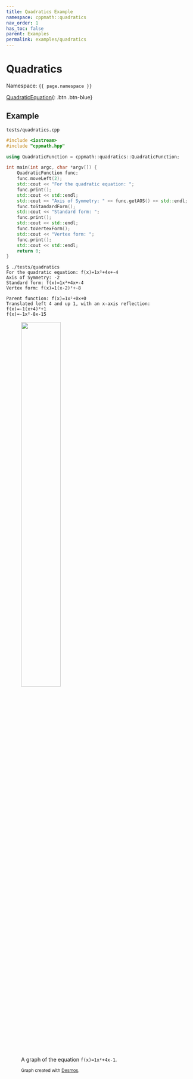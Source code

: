 ```yaml
---
title: Quadratics Example
namespace: cppmath::quadratics
nav_order: 1
has_toc: false
parent: Examples
permalink: examples/quadratics
---
```

# Quadratics
Namespace: `{{ page.namespace }}`

[QuadraticEquation](<https://https123456789.github.io/CPP-Math/quadratics/QuadraticEquation>){: .btn .btn-blue}

## Example

`tests/quadratics.cpp`
```cpp
#include <iostream>
#include "cppmath.hpp"

using QuadraticFunction = cppmath::quadratics::QuadraticFunction;

int main(int argc, char *argv[]) {
	QuadraticFunction func;
	func.moveLeft(2);
	std::cout << "For the quadratic equation: ";
	func.print();
	std::cout << std::endl;
	std::cout << "Axis of Symmetry: " << func.getAOS() << std::endl;
	func.toStandardForm();
	std::cout << "Standard form: ";
	func.print();
	std::cout << std::endl;
	func.toVertexForm();
	std::cout << "Vertex form: ";
	func.print();
	std::cout << std::endl;
	return 0;
}
```

```
$ ./tests/quadratics
For the quadratic equation: f(x)=1x²+4x+-4
Axis of Symmetry: -2
Standard form: f(x)=1x²+4x+-4
Vertex form: f(x)=1(x-2)²+-8

Parent function: f(x)=1x²+0x+0
Translated left 4 and up 1, with an x-axis reflection:
f(x)=-1(x+4)²+1
f(x)=-1x²-8x-15
```

<figure>
	<img src="https://user-images.githubusercontent.com/81256789/149603986-2ec4e8e2-7d85-4fa6-8002-d488ee992f06.png" style="width: 50%;" align="center">
	<figcaption>
		<p>A graph of the equation <code>f(x)=1x²+4x-1</code>.</p>
		<small>Graph created with <a href="https://www.desmos.com/calculator">Desmos</a>.</small>
	</figcaption>
</figure>